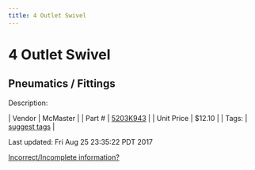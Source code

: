 ```yaml
---
title: 4 Outlet Swivel
---
```


# 4 Outlet Swivel
## Pneumatics / Fittings
Description: 	 

| Vendor | McMaster | 
| Part # | [5203K943](https://www.mcmaster.com/#5203K943) | 
| Unit Price | $12.10 | 
| Tags: | [suggest tags](https://docs.google.com/forms/d/e/1FAIpQLSeWyY8v3RgOty-MyWmh9U0iivNYN_molChYyS-0U-o-kOAv_g/viewform) | 

Last updated: Fri Aug 25 23:35:22 PDT 2017

 [Incorrect/Incomplete information?](https://docs.google.com/forms/d/e/1FAIpQLSeWyY8v3RgOty-MyWmh9U0iivNYN_molChYyS-0U-o-kOAv_g/viewform)
